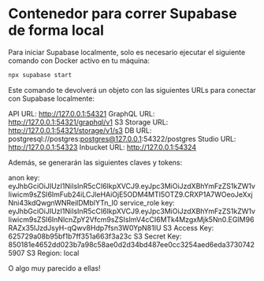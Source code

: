 # Contenedor para correr Supabase de forma local

Para iniciar Supabase localmente, solo es necesario ejecutar el siguiente comando con Docker activo en tu máquina:

```sh
npx supabase start
```

Este comando te devolverá un objeto con las siguientes URLs para conectar con Supabase localmente:

API URL: <http://127.0.0.1:54321>
GraphQL URL: <http://127.0.0.1:54321/graphql/v1>
S3 Storage URL: <http://127.0.0.1:54321/storage/v1/s3>
DB URL: postgresql://postgres:postgres@127.0.0.1:54322/postgres
Studio URL: <http://127.0.0.1:54323>
Inbucket URL: <http://127.0.0.1:54324>

Además, se generarán las siguientes claves y tokens:

anon key: eyJhbGciOiJIUzI1NiIsInR5cCI6IkpXVCJ9.eyJpc3MiOiJzdXBhYmFzZS1kZW1vIiwicm9sZSI6ImFub24iLCJleHAiOjE5ODM4MTI5OTZ9.CRXP1A7WOeoJeXxjNni43kdQwgnWNReilDMblYTn_I0
service_role key: eyJhbGciOiJIUzI1NiIsInR5cCI6IkpXVCJ9.eyJpc3MiOiJzdXBhYmFzZS1kZW1vIiwicm9sZSI6InNlcnZpY2Vfcm9sZSIsImV4cCI6MTk4MzgxMjk5Nn0.EGIM96RAZx35lJzdJsyH-qQwv8Hdp7fsn3W0YpN81IU
S3 Access Key: 625729a08b95bf1b7ff351a663f3a23c
S3 Secret Key: 850181e4652dd023b7a98c58ae0d2d34bd487ee0cc3254aed6eda37307425907
S3 Region: local

O algo muy parecido a ellas!
